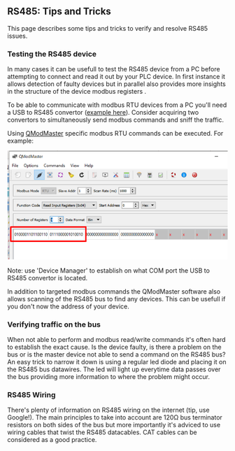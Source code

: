 ## RS485: Tips and Tricks
This page describes some tips and tricks to verify and resolve RS485 issues. 

### __Testing the RS485 device__
In many cases it can be usefull to test the RS485 device from a PC before attempting to connect and read it out by your PLC device. In first instance it allows detection of faulty devices but in parallel also provides more insights in the structure of the device modbus registers .

To be able to communicate with modbus RTU devices from a PC you'll need a USB to RS485 convertor ([example here](https://www.aliexpress.com/item/32638090708.html?spm=a2g0s.9042311.0.0.27424c4dWhWZOx)). 
Consider acquiring two convertors to simultaneously send modbus commands and sniff the traffic. 

Using [QModMaster](https://sourceforge.net/projects/qmodmaster/) specific modbus RTU commands can be executed. For example:

<img src="../_img/RS485_PC_QModMaster_Commands.png" width="550">

Note: use 'Device Manager' to establish on what COM port the USB to RS485 convertor is located.

In addition to targeted modbus commands the QModMaster software also allows scanning of the RS485 bus to find any devices. This can be usefull if you don't now the address of your device.

### __Verifying traffic on the bus__
When not able to perform and modbus read/write commands it's often hard to establish the exact cause. Is the device faulty, is there a problem on the bus or is the master device not able to send a command on the RS485 bus?
An easy trick to narrow it down is using a regular led diode and placing it on the RS485 bus datawires.
The led will light up everytime data passes over the bus providing more information to where the problem might occur.

### __RS485 Wiring__
There's plenty of information on RS485 wiring on the internet (tip, use Google!). The main principles to take into account are 120Ω bus terminator resistors on both sides of the bus but more importantly it's adviced to use wiring cables that twist the RS485 datacables. CAT cables can be considered as a good practice. 